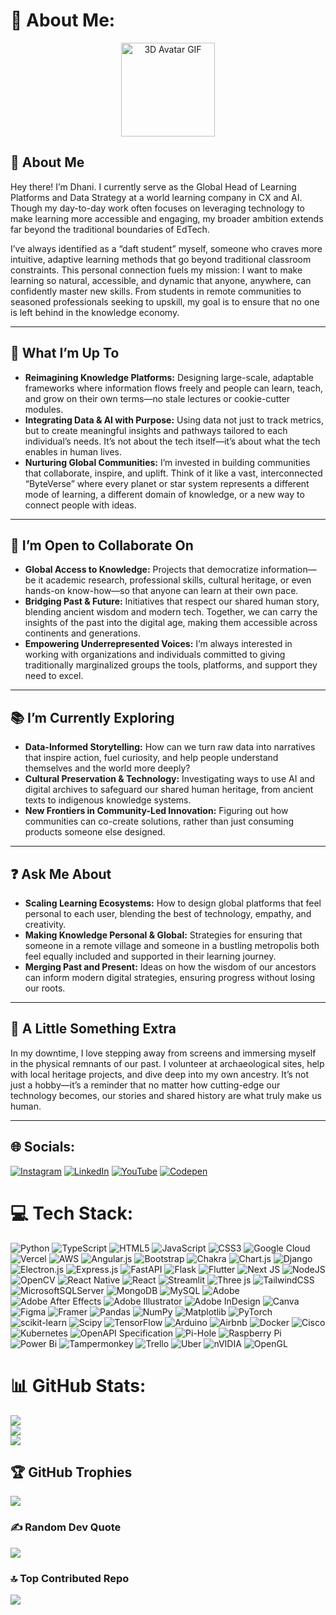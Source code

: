 # 💫 About Me:

<div align="center">
  <img src="./LDK_avatar.gif" width="150" height="150" alt="3D Avatar GIF"/>
</div>

## 👋 About Me

Hey there! I’m Dhani. I currently serve as the Global Head of Learning Platforms and Data Strategy at a world learning company in CX and AI. Though my day-to-day work often focuses on leveraging technology to make learning more accessible and engaging, my broader ambition extends far beyond the traditional boundaries of EdTech.

I’ve always identified as a “daft student” myself, someone who craves more intuitive, adaptive learning methods that go beyond traditional classroom constraints. This personal connection fuels my mission: I want to make learning so natural, accessible, and dynamic that anyone, anywhere, can confidently master new skills. From students in remote communities to seasoned professionals seeking to upskill, my goal is to ensure that no one is left behind in the knowledge economy.

---


## 🚀 What I’m Up To

- **Reimagining Knowledge Platforms:** Designing large-scale, adaptable frameworks where information flows freely and people can learn, teach, and grow on their own terms—no stale lectures or cookie-cutter modules.
- **Integrating Data & AI with Purpose:** Using data not just to track metrics, but to create meaningful insights and pathways tailored to each individual’s needs. It’s not about the tech itself—it’s about what the tech enables in human lives.
- **Nurturing Global Communities:** I’m invested in building communities that collaborate, inspire, and uplift. Think of it like a vast, interconnected “ByteVerse” where every planet or star system represents a different mode of learning, a different domain of knowledge, or a new way to connect people with ideas.

---

## 🤝 I’m Open to Collaborate On

- **Global Access to Knowledge:** Projects that democratize information—be it academic research, professional skills, cultural heritage, or even hands-on know-how—so that anyone can learn at their own pace.
- **Bridging Past & Future:** Initiatives that respect our shared human story, blending ancient wisdom and modern tech. Together, we can carry the insights of the past into the digital age, making them accessible across continents and generations.
- **Empowering Underrepresented Voices:** I’m always interested in working with organizations and individuals committed to giving traditionally marginalized groups the tools, platforms, and support they need to excel.

---

## 📚 I’m Currently Exploring

- **Data-Informed Storytelling:** How can we turn raw data into narratives that inspire action, fuel curiosity, and help people understand themselves and the world more deeply?
- **Cultural Preservation & Technology:** Investigating ways to use AI and digital archives to safeguard our shared human heritage, from ancient texts to indigenous knowledge systems.
- **New Frontiers in Community-Led Innovation:** Figuring out how communities can co-create solutions, rather than just consuming products someone else designed.

---

## ❓ Ask Me About

- **Scaling Learning Ecosystems:** How to design global platforms that feel personal to each user, blending the best of technology, empathy, and creativity.
- **Making Knowledge Personal & Global:** Strategies for ensuring that someone in a remote village and someone in a bustling metropolis both feel equally included and supported in their learning journey.
- **Merging Past and Present:** Ideas on how the wisdom of our ancestors can inform modern digital strategies, ensuring progress without losing our roots.

---

## 🎉 A Little Something Extra

In my downtime, I love stepping away from screens and immersing myself in the physical remnants of our past. I volunteer at archaeological sites, help with local heritage projects, and dive deep into my own ancestry. It’s not just a hobby—it’s a reminder that no matter how cutting-edge our technology becomes, our stories and shared history are what truly make us human.

---

## 🌐 Socials:
[![Instagram](https://img.shields.io/badge/Instagram-%23E4405F.svg?logo=Instagram&logoColor=white)](https://instagram.com/lorddannykay/) [![LinkedIn](https://img.shields.io/badge/LinkedIn-%230077B5.svg?logo=linkedin&logoColor=white)](https://linkedin.com/in/dhanikesh-karunanithi/) [![YouTube](https://img.shields.io/badge/YouTube-%23FF0000.svg?logo=YouTube&logoColor=white)](https://youtube.com/@dhanikeshkarunanithi9769) [![Codepen](https://img.shields.io/badge/Codepen-000000?style=for-the-badge&logo=codepen&logoColor=white)](https://codepen.io/lorddannykay) 

# 💻 Tech Stack:
![Python](https://img.shields.io/badge/python-3670A0?style=plastic&logo=python&logoColor=ffdd54) ![TypeScript](https://img.shields.io/badge/typescript-%23007ACC.svg?style=plastic&logo=typescript&logoColor=white) ![HTML5](https://img.shields.io/badge/html5-%23E34F26.svg?style=plastic&logo=html5&logoColor=white) ![JavaScript](https://img.shields.io/badge/javascript-%23323330.svg?style=plastic&logo=javascript&logoColor=%23F7DF1E) ![CSS3](https://img.shields.io/badge/css3-%231572B6.svg?style=plastic&logo=css3&logoColor=white) ![Google Cloud](https://img.shields.io/badge/GoogleCloud-%234285F4.svg?style=plastic&logo=google-cloud&logoColor=white) ![Vercel](https://img.shields.io/badge/vercel-%23000000.svg?style=plastic&logo=vercel&logoColor=white) ![AWS](https://img.shields.io/badge/AWS-%23FF9900.svg?style=plastic&logo=amazon-aws&logoColor=white) ![Angular.js](https://img.shields.io/badge/angular.js-%23E23237.svg?style=plastic&logo=angularjs&logoColor=white) ![Bootstrap](https://img.shields.io/badge/bootstrap-%238511FA.svg?style=plastic&logo=bootstrap&logoColor=white) ![Chakra](https://img.shields.io/badge/chakra-%234ED1C5.svg?style=plastic&logo=chakraui&logoColor=white) ![Chart.js](https://img.shields.io/badge/chart.js-F5788D.svg?style=plastic&logo=chart.js&logoColor=white) ![Django](https://img.shields.io/badge/django-%23092E20.svg?style=plastic&logo=django&logoColor=white) ![Electron.js](https://img.shields.io/badge/Electron-191970?style=plastic&logo=Electron&logoColor=white) ![Express.js](https://img.shields.io/badge/express.js-%23404d59.svg?style=plastic&logo=express&logoColor=%2361DAFB) ![FastAPI](https://img.shields.io/badge/FastAPI-005571?style=plastic&logo=fastapi) ![Flask](https://img.shields.io/badge/flask-%23000.svg?style=plastic&logo=flask&logoColor=white) ![Flutter](https://img.shields.io/badge/Flutter-%2302569B.svg?style=plastic&logo=Flutter&logoColor=white) ![Next JS](https://img.shields.io/badge/Next-black?style=plastic&logo=next.js&logoColor=white) ![NodeJS](https://img.shields.io/badge/node.js-6DA55F?style=plastic&logo=node.js&logoColor=white) ![OpenCV](https://img.shields.io/badge/opencv-%23white.svg?style=plastic&logo=opencv&logoColor=white) ![React Native](https://img.shields.io/badge/react_native-%2320232a.svg?style=plastic&logo=react&logoColor=%2361DAFB) ![React](https://img.shields.io/badge/react-%2320232a.svg?style=plastic&logo=react&logoColor=%2361DAFB) ![Streamlit](https://img.shields.io/badge/Streamlit-%23FE4B4B.svg?style=plastic&logo=streamlit&logoColor=white) ![Three js](https://img.shields.io/badge/threejs-black?style=plastic&logo=three.js&logoColor=white) ![TailwindCSS](https://img.shields.io/badge/tailwindcss-%2338B2AC.svg?style=plastic&logo=tailwind-css&logoColor=white) ![MicrosoftSQLServer](https://img.shields.io/badge/Microsoft%20SQL%20Server-CC2927?style=plastic&logo=microsoft%20sql%20server&logoColor=white) ![MongoDB](https://img.shields.io/badge/MongoDB-%234ea94b.svg?style=plastic&logo=mongodb&logoColor=white) ![MySQL](https://img.shields.io/badge/mysql-4479A1.svg?style=plastic&logo=mysql&logoColor=white) ![Adobe](https://img.shields.io/badge/adobe-%23FF0000.svg?style=plastic&logo=adobe&logoColor=white) ![Adobe After Effects](https://img.shields.io/badge/Adobe%20After%20Effects-9999FF.svg?style=plastic&logo=Adobe%20After%20Effects&logoColor=white) ![Adobe Illustrator](https://img.shields.io/badge/adobe%20illustrator-%23FF9A00.svg?style=plastic&logo=adobe%20illustrator&logoColor=white) ![Adobe InDesign](https://img.shields.io/badge/Adobe%20InDesign-49021F?style=plastic&logo=adobeindesign&logoColor=FF3366) ![Canva](https://img.shields.io/badge/Canva-%2300C4CC.svg?style=plastic&logo=Canva&logoColor=white) ![Figma](https://img.shields.io/badge/figma-%23F24E1E.svg?style=plastic&logo=figma&logoColor=white) ![Framer](https://img.shields.io/badge/Framer-black?style=plastic&logo=framer&logoColor=blue) ![Pandas](https://img.shields.io/badge/pandas-%23150458.svg?style=plastic&logo=pandas&logoColor=white) ![NumPy](https://img.shields.io/badge/numpy-%23013243.svg?style=plastic&logo=numpy&logoColor=white) ![Matplotlib](https://img.shields.io/badge/Matplotlib-%23ffffff.svg?style=plastic&logo=Matplotlib&logoColor=black) ![PyTorch](https://img.shields.io/badge/PyTorch-%23EE4C2C.svg?style=plastic&logo=PyTorch&logoColor=white) ![scikit-learn](https://img.shields.io/badge/scikit--learn-%23F7931E.svg?style=plastic&logo=scikit-learn&logoColor=white) ![Scipy](https://img.shields.io/badge/SciPy-%230C55A5.svg?style=plastic&logo=scipy&logoColor=%white) ![TensorFlow](https://img.shields.io/badge/TensorFlow-%23FF6F00.svg?style=plastic&logo=TensorFlow&logoColor=white) ![Arduino](https://img.shields.io/badge/-Arduino-00979D?style=plastic&logo=Arduino&logoColor=white) ![Airbnb](https://img.shields.io/badge/Airbnb-%23ff5a5f.svg?style=plastic&logo=Airbnb&logoColor=white) ![Docker](https://img.shields.io/badge/docker-%230db7ed.svg?style=plastic&logo=docker&logoColor=white) ![Cisco](https://img.shields.io/badge/cisco-%23049fd9.svg?style=plastic&logo=cisco&logoColor=black) ![Kubernetes](https://img.shields.io/badge/kubernetes-%33326ce5.svg?style=plastic&logo=kubernetes&logoColor=white) ![OpenAPI Specification](https://img.shields.io/badge/openapiinitiative-%23000000.svg?style=plastic&logo=openapiinitiative&logoColor=white) ![Pi-Hole](https://img.shields.io/badge/pihole-%2396060C.svg?style=plastic&logo=pi-hole&logoColor=white) ![Raspberry Pi](https://img.shields.io/badge/-Raspberry_Pi-C51A4A?style=plastic&logo=Raspberry-Pi) ![Power Bi](https://img.shields.io/badge/power_bi-F2C811?style=plastic&logo=powerbi&logoColor=black) ![Tampermonkey](https://img.shields.io/badge/tampermonkey-%2300485B.svg?style=plastic&logo=tampermonkey&logoColor=white) ![Trello](https://img.shields.io/badge/Trello-%23026AA7.svg?style=plastic&logo=Trello&logoColor=white) ![Uber](https://img.shields.io/badge/Uber-%23000000.svg?style=plastic&logo=Uber&logoColor=white) ![nVIDIA](https://img.shields.io/badge/nVIDIA-%2376B900.svg?style=plastic&logo=nVIDIA&logoColor=white) ![OpenGL](https://img.shields.io/badge/OpenGL-white?logo=OpenGL&style=plastic)

# 📊 GitHub Stats:
![](https://github-readme-stats.vercel.app/api?username=lorddannykay&theme=transparent&hide_border=false&include_all_commits=true&count_private=true)<br/>
![](https://github-readme-streak-stats.herokuapp.com/?user=lorddannykay&theme=transparent&hide_border=false)<br/>
![](https://github-readme-stats.vercel.app/api/top-langs/?username=lorddannykay&theme=transparent&hide_border=false&include_all_commits=true&count_private=true)

## 🏆 GitHub Trophies
![](https://github-profile-trophy.vercel.app/?username=lorddannykay&theme=radical&no-frame=false&no-bg=true&margin-w=4)

### ✍️ Random Dev Quote
![](https://quotes-github-readme.vercel.app/api?type=horizontal&theme=radical)

### 🔝 Top Contributed Repo
![](https://github-contributor-stats.vercel.app/api?username=lorddannykay&limit=5&theme=dark&combine_all_yearly_contributions=true)

